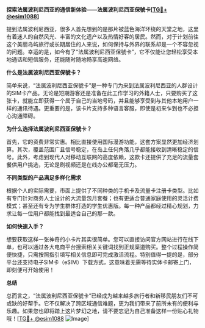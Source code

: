 **探索法属波利尼西亚的通信新体验——法属波利尼西亚保號卡[[TG💪+ @esim1088](https://t.me/s/esim1088)]**

提到法属波利尼西亚，很多人首先想到的是那片被蓝色海洋环绕的天堂之地，这里有着迷人的自然风光、丰富的文化遗产以及热情好客的居民。然而，对于计划前往这个美丽岛屿旅行或长期居住的人来说，如何保持与外界的联系却是一个不容忽视的问题。幸运的是，如今有了“法属波利尼西亚保號卡”，它不仅能让您轻松享受本地通话和短信服务，还能随时随地畅享高速网络。

**什么是法属波利尼西亚保號卡？**

简单来说，“法属波利尼西亚保號卡”是一种专门为来到法属波利尼西亚的人群设计的SIM卡产品。无论是短期游客还是准备在此工作学习的外籍人士，只要购买了这张卡，就能立即获得一个属于自己的当地号码，并且能够享受到与其他本地用户一样的通讯待遇。更重要的是，该卡片支持多种语言客服，即使是初来乍到也不必担心沟通障碍。

**为什么选择法属波利尼西亚保號卡？**

首先，它的资费非常实惠。相比直接使用国际漫游功能，这套方案显然更加经济划算。其次，覆盖范围广且信号稳定，在岛上任何角落几乎都能接收到清晰稳定的信号。此外，考虑到现代人对移动互联网的高度依赖，这款卡还提供了充足的流量套餐供用户挑选，无论是刷视频还是在线办公都毫无压力。

**不同类型的产品满足多样化需求**

根据个人的实际需要，市面上提供了不同种类的手机卡及流量卡注册卡类型。比如有专门针对商务人士设计的大流量包月套餐；也有更适合普通家庭使用的灵活计费模式；甚至还有专为学生群体打造的学生优惠版。每一种产品都经过精心规划，力求让每一位用户都能找到最适合自己的那一款。

**如何快速入手？**

想要获取这样一张神奇的小卡片其实很简单。您可以直接访问官方网站进行在线下单，也可以通过各大电商平台搜索相关关键词找到正规渠道购买。整个过程操作简便快捷，只需按照指引填写相关信息即可完成激活流程。特别值得一提的是，部分平台还支持电子SIM卡（eSIM）下载方式，这意味着无需等待实体卡邮寄上门，即刻便可开始使用！

**总结**

总而言之，“法属波利尼西亚保號卡”已经成为越来越多旅行者和新移民朋友们不可或缺的好帮手。它不仅解决了跨区域通信难题，更为我们带来了前所未有的便利与乐趣。如果您也即将踏上这片梦幻之地，请不要忘记为自己准备这样一份贴心礼物哦！[[TG💪+ @esim1088](https://t.me/s/esim1088) ![Image](https://i.postimg.cc/4NQfJmqS/Snipaste-2025-05-13-00-14-12.png)]